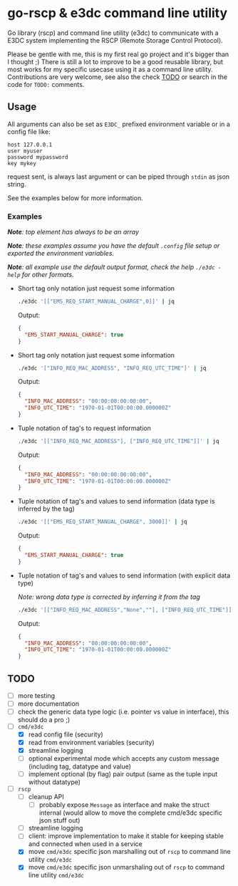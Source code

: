 # go-rscp & e3dc command line utility

Go library (rscp) and command line utility (e3dc) to communicate with a E3DC system implementing the RSCP (Remote Storage Control Protocol).

Please be gentle with me, this is my first real go project and it's bigger than I thought ;)
There is still a lot to improve to be a good reusable library, but most works for my specific usecase using it as a command line utility.
Contributions are very welcome, see also the check [TODO](#TODO) or search in the code for `TODO:` comments.

## Usage

All arguments can also be set as `E3DC_` prefixed environment variable or in a config file like:
```
host 127.0.0.1
user myuser
password mypassword
key mykey
```

request sent, is always last argument or can be piped through `stdin` as json string.

See the examples below for more information.


### Examples

***Note**: top element has always to be an array*

***Note**: these examples assume you have the default `.config` file setup or exported the environment variables.*

***Note**: all example use the default output format, check the help `./e3dc -help` for other formats.*

* Short tag only notation just request some information
    ```sh
    ./e3dc '[["EMS_REQ_START_MANUAL_CHARGE",0]]' | jq
    ```
    Output:
    ```json
    {
      "EMS_START_MANUAL_CHARGE": true
    }
    ```

* Short tag only notation just request some information
    ```sh
    ./e3dc '["INFO_REQ_MAC_ADDRESS", "INFO_REQ_UTC_TIME"]' | jq
    ```
    Output:
    ```json
    {
      "INFO_MAC_ADDRESS": "00:00:00:00:00:00",
      "INFO_UTC_TIME": "1970-01-01T00:00:00.000000Z"
    }
    ```

* Tuple notation of tag's to request information
    ```sh
    ./e3dc '[["INFO_REQ_MAC_ADDRESS"], ["INFO_REQ_UTC_TIME"]]' | jq
    ```
    Output:
    ```json
    {
      "INFO_MAC_ADDRESS": "00:00:00:00:00:00",
      "INFO_UTC_TIME": "1970-01-01T00:00:00.000000Z"
    }
    ```

* Tuple notation of tag's and values to send information (data type is inferred by the tag)
    ```sh
    ./e3dc '[["EMS_REQ_START_MANUAL_CHARGE", 3000]]' | jq
    ```
    Output:
    ```json
    {
      "EMS_START_MANUAL_CHARGE": true
    }
    ```
* Tuple notation of tag's and values to send information (with explicit data type)
  
    *Note: wrong data type is corrected by inferring it from the tag*
    ```sh
    ./e3dc '[["INFO_REQ_MAC_ADDRESS","None",""], ["INFO_REQ_UTC_TIME"]]' | jq
    ```
    Output:
    ```json
    {
      "INFO_MAC_ADDRESS": "00:00:00:00:00:00",
      "INFO_UTC_TIME": "1970-01-01T00:00:00.000000Z"
    }
    ```

## TODO
 - [ ] more testing
 - [ ] more documentation
 - [ ] check the generic data type logic (i.e. pointer vs value in interface), this should do a pro ;)
 - [ ] `cmd/e3dc`
   - [x] read config file (security)
   - [x] read from environment variables (security)
   - [x] streamline logging 
   - [ ] optional experimental mode which accepts any custom message (including tag, datatype and value)
   - [ ] implement optional (by flag) pair output (same as the tuple input without datatype)
 - [ ] `rscp`
   - [ ] cleanup API
     - [ ] probably expose `Message` as interface and make the struct internal (would allow to move the complete cmd/e3dc specific json stuff out)
   - [ ] streamline logging
   - [ ] client: improve implementation to make it stable for keeping stable and connected when used in a service
   - [x] move `cmd/e3dc` specific json marshalling out of `rscp` to command line utility `cmd/e3dc`
   - [x] move `cmd/e3dc` specific json unmarshaling out of `rscp` to command line utility `cmd/e3dc`